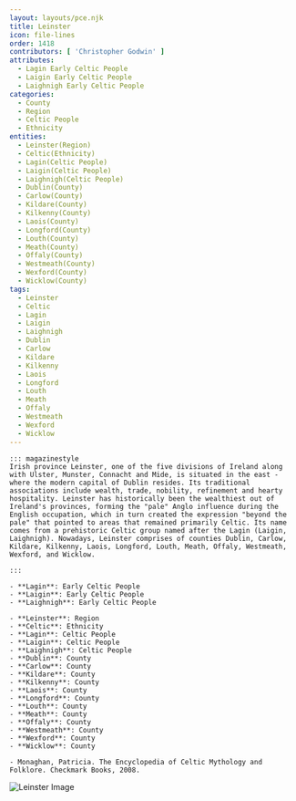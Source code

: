 ```yaml
---
layout: layouts/pce.njk
title: Leinster
icon: file-lines
order: 1418
contributors: [ 'Christopher Godwin' ]
attributes:
  - Lagin Early Celtic People
  - Laigin Early Celtic People
  - Laighnigh Early Celtic People
categories:
  - County
  - Region
  - Celtic People
  - Ethnicity
entities:
  - Leinster(Region)
  - Celtic(Ethnicity)
  - Lagin(Celtic People)
  - Laigin(Celtic People)
  - Laighnigh(Celtic People)
  - Dublin(County)
  - Carlow(County)
  - Kildare(County)
  - Kilkenny(County)
  - Laois(County)
  - Longford(County)
  - Louth(County)
  - Meath(County)
  - Offaly(County)
  - Westmeath(County)
  - Wexford(County)
  - Wicklow(County)
tags:
  - Leinster
  - Celtic
  - Lagin
  - Laigin
  - Laighnigh
  - Dublin
  - Carlow
  - Kildare
  - Kilkenny
  - Laois
  - Longford
  - Louth
  - Meath
  - Offaly
  - Westmeath
  - Wexford
  - Wicklow
---
```

``` tab [group1:Info]
::: magazinestyle
Irish province Leinster, one of the five divisions of Ireland along with Ulster, Munster, Connacht and Mide, is situated in the east - where the modern capital of Dublin resides. Its traditional associations include wealth, trade, nobility, refinement and hearty hospitality. Leinster has historically been the wealthiest out of Ireland's provinces, forming the "pale" Anglo influence during the English occupation, which in turn created the expression "beyond the pale" that pointed to areas that remained primarily Celtic. Its name comes from a prehistoric Celtic group named after the Lagin (Laigin, Laighnigh). Nowadays, Leinster comprises of counties Dublin, Carlow, Kildare, Kilkenny, Laois, Longford, Louth, Meath, Offaly, Westmeath, Wexford, and Wicklow.

:::
```
``` tab [group1:Attributes]
- **Lagin**: Early Celtic People
- **Laigin**: Early Celtic People
- **Laighnigh**: Early Celtic People
```
``` tab [group1:Entities]
- **Leinster**: Region
- **Celtic**: Ethnicity
- **Lagin**: Celtic People
- **Laigin**: Celtic People
- **Laighnigh**: Celtic People
- **Dublin**: County
- **Carlow**: County
- **Kildare**: County
- **Kilkenny**: County
- **Laois**: County
- **Longford**: County
- **Louth**: County
- **Meath**: County
- **Offaly**: County
- **Westmeath**: County
- **Wexford**: County
- **Wicklow**: County
```
``` tab [group1:Sources]
- Monaghan, Patricia. The Encyclopedia of Celtic Mythology and Folklore. Checkmark Books, 2008.
```
![Leinster Image](['https://upload.wikimedia.org/wikipedia/commons/thumb/8/8d/Flag_of_Leinster.svg/1200px-Flag_of_Leinster.svg.png'])
